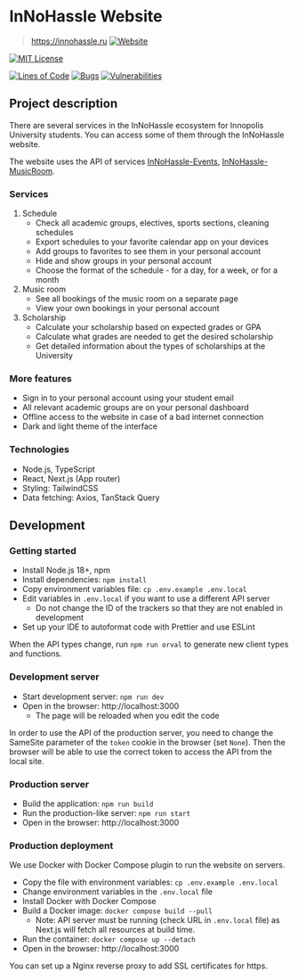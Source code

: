# InNoHassle Website

> https://innohassle.ru [![Website](https://img.shields.io/website?url=https%3A%2F%2Finnohassle.ru)](https://innohassle.ru)

[![MIT License](https://img.shields.io/badge/License-MIT-blue.svg) ](https://opensource.org/licenses/MIT)

[![Lines of Code](https://sonarcloud.io/api/project_badges/measure?project=one-zero-eight_InNoHassle-Website&metric=ncloc)](https://sonarcloud.io/summary/new_code?id=one-zero-eight_InNoHassle-Website)
[![Bugs](https://sonarcloud.io/api/project_badges/measure?project=one-zero-eight_InNoHassle-Website&metric=bugs)](https://sonarcloud.io/summary/new_code?id=one-zero-eight_InNoHassle-Website)
[![Vulnerabilities](https://sonarcloud.io/api/project_badges/measure?project=one-zero-eight_InNoHassle-Website&metric=vulnerabilities)](https://sonarcloud.io/summary/new_code?id=one-zero-eight_InNoHassle-Website)

## Project description

There are several services in the InNoHassle ecosystem for Innopolis University students.
You can access some of them through the InNoHassle website.

The website uses the API of services [InNoHassle-Events](https://github.com/one-zero-eight/InNoHassle-Events), [InNoHassle-MusicRoom](https://github.com/one-zero-eight/InNoHassle-MusicRoom).

### Services

1. Schedule
   - Check all academic groups, electives, sports sections, cleaning schedules
   - Export schedules to your favorite calendar app on your devices
   - Add groups to favorites to see them in your personal account
   - Hide and show groups in your personal account
   - Choose the format of the schedule - for a day, for a week, or for a month
2. Music room
   - See all bookings of the music room on a separate page
   - View your own bookings in your personal account
3. Scholarship
   - Calculate your scholarship based on expected grades or GPA
   - Calculate what grades are needed to get the desired scholarship
   - Get detailed information about the types of scholarships at the University

### More features

- Sign in to your personal account using your student email
- All relevant academic groups are on your personal dashboard
- Offline access to the website in case of a bad internet connection
- Dark and light theme of the interface

### Technologies

- Node.js, TypeScript
- React, Next.js (App router)
- Styling: TailwindCSS
- Data fetching: Axios, TanStack Query

## Development

### Getting started

- Install Node.js 18+, npm
- Install dependencies: `npm install`
- Copy environment variables file: `cp .env.example .env.local`
- Edit variables in `.env.local` if you want to use a different API server
  - Do not change the ID of the trackers so that they are not enabled in development
- Set up your IDE to autoformat code with Prettier and use ESLint

When the API types change, run `npm run orval` to generate new client types and functions.

### Development server

- Start development server: `npm run dev`
- Open in the browser: http://localhost:3000
  - The page will be reloaded when you edit the code

In order to use the API of the production server, you need to change the SameSite parameter of the `token` cookie in the browser (set `None`).
Then the browser will be able to use the correct token to access the API from the local site.

### Production server

- Build the application: `npm run build`
- Run the production-like server: `npm run start`
- Open in the browser: http://localhost:3000

### Production deployment

We use Docker with Docker Compose plugin to run the website on servers.

- Copy the file with environment variables: `cp .env.example .env.local`
- Change environment variables in the `.env.local` file
- Install Docker with Docker Compose
- Build a Docker image: `docker compose build --pull`
  - Note: API server must be running (check URL in `.env.local` file)
    as Next.js will fetch all resources at build time.
- Run the container: `docker compose up --detach`
- Open in the browser: http://localhost:3000

You can set up a Nginx reverse proxy to add SSL certificates for https.
